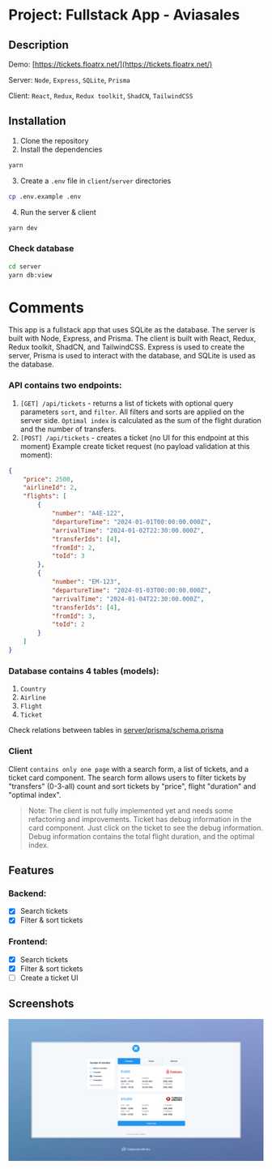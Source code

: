 # Project: Fullstack App - Aviasales

## Description

Demo: [https://tickets.floatrx.net/](https://tickets.floatrx.net/)

Server: `Node`, `Express`, `SQLite`, `Prisma`

Client: `React`, `Redux`, `Redux toolkit`, `ShadCN`, `TailwindCSS`

## Installation

1. Clone the repository
2. Install the dependencies

```bash
yarn
```

3. Create a `.env` file in `client`/`server` directories

```bash
cp .env.example .env
```

4. Run the server & client

```bash
yarn dev
```

### Check database
```bash
cd server
yarn db:view
```

# Comments

This app is a fullstack app that uses SQLite as the database. The server is built with Node, Express, and Prisma. The client is built with React, Redux, Redux toolkit, ShadCN, and TailwindCSS.
Express is used to create the server, Prisma is used to interact with the database, and SQLite is used as the database.

### API contains two endpoints:

1. `[GET] /api/tickets` - returns a list of tickets with optional query parameters `sort`, and `filter`. All filters and sorts are applied on the server side. `Optimal index` is calculated as the sum of the flight duration and the number of transfers.
2. `[POST] /api/tickets` - creates a ticket (no UI for this endpoint at this moment)
   Example create ticket request (no payload validation at this moment):

```json
{
    "price": 2500,
    "airlineId": 2,
    "flights": [
        {
            "number": "A4E-122",
            "departureTime": "2024-01-01T00:00:00.000Z",
            "arrivalTime": "2024-01-02T22:30:00.000Z",
            "transferIds": [4],
            "fromId": 2,
            "toId": 3
        },
        {
            "number": "EM-123",
            "departureTime": "2024-01-03T00:00:00.000Z",
            "arrivalTime": "2024-01-04T22:30:00.000Z",
            "transferIds": [4],
            "fromId": 3,
            "toId": 2
        }
    ]
}
```

### Database contains 4 tables (models):

1. `Country`
2. `Airline`
3. `Flight`
4. `Ticket`

Check relations between tables in [server/prisma/schema.prisma](server/prisma/schema.prisma)

### Client

Client `contains only one page` with a search form, a list of tickets, and a ticket card component.
The search form allows users to filter tickets by "transfers" (0-3-all) count and sort tickets by "price", flight "duration" and "optimal index".

> Note: The client is not fully implemented yet and needs some refactoring and improvements.
> Ticket has debug information in the card component. Just click on the ticket to see the debug information.
> Debug information contains the total flight duration, and the optimal index.

## Features

### Backend:

-   [x] Search tickets
-   [x] Filter & sort tickets

### Frontend:

-   [x] Search tickets
-   [x] Filter & sort tickets
-   [ ] Create a ticket UI

## Screenshots

![image](screenshots/screen-1.jpg)
